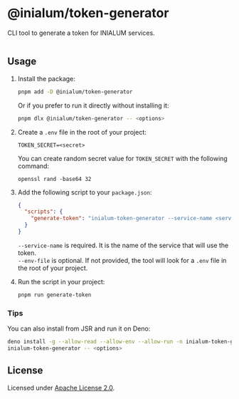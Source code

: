 # @inialum/token-generator

CLI tool to generate a token for INIALUM services.

<div style="display: flex; column-gap: 10px;">
   <a href="https://www.npmjs.com/package/@inialum/token-generator">
      <img src="https://img.shields.io/npm/v/%40inialum%2Ftoken-generator?style=flat&label=npm%20version&color=36B011&cacheSeconds=3600" alt="" />
   </a>
   <a href="https://jsr.io/@inialum/token-generator">
      <img src="https://jsr.io/badges/@inialum/token-generator" alt="" />
   </a>
</div>

## Usage

1. Install the package:

   ```bash
   pnpm add -D @inialum/token-generator
   ```

   Or if you prefer to run it directly without installing it:

   ```bash
   pnpm dlx @inialum/token-generator -- <options>
   ```

2. Create a `.env` file in the root of your project:

   ```env
   TOKEN_SECRET=<secret>
   ```

   You can create random secret value for `TOKEN_SECRET` with the following command:

   ```shell
   openssl rand -base64 32
   ```

3. Add the following script to your `package.json`:

   ```json
   {
     "scripts": {
       "generate-token": "inialum-token-generator --service-name <service_name> --env-file <path_to_env_file>"
     }
   }
   ```

   `--service-name` is required. It is the name of the service that will use the token.  
   `--env-file` is optional. If not provided, the tool will look for a `.env` file in the root of your project.

4. Run the script in your project:

   ```bash
   pnpm run generate-token
   ```

### Tips

You can also install from JSR and run it on Deno:
   
   ```bash
   deno install -g --allow-read --allow-env --allow-run -n inialum-token-generator jsr:@inialum/token-generator
   inialum-token-generator -- <options>
   ```

## License

Licensed under [Apache License 2.0](LICENSE).
